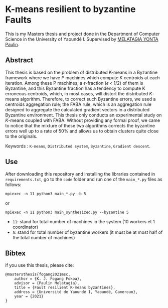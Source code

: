 
# K-means resilient to byzantine Faults

This is my Masters thesis and project done in the Department of Computer Science in the University of Yaoundé I. Supervised by [MELATAGIA YONTA Paulin](https://www.linkedin.com/in/paulin-melatagia-a27840115).


## Abstract

This thesis is based on the problem of distributed K-means in a Byzantine framework where we have $P$ machines which compute K centroids at each iteration. Among these P machines, a $\epsilon$-fraction ($\epsilon$ < 1/2) of them is Byzantine, and this Byzantine fraction has a tendency to compute K erroneous centroids, which, in most cases, will distort the distributed $K$-means algorithm. Therefore, to correct such Byzantine errors, we used a centroids aggregation rule; the FABA rule, which is an aggregation rule designed to aggregate the calculated gradient vectors in a distributed Byzantine environment. This thesis only conducts an experimental study on $K$-means coupled with FABA. Without providing any formal proof, we came to notice that the mixture of these two algorithms corrects the byzantine errors well up to a rate of 50% and allows us to obtain clusters quite close to the originals.

Keywords : `K-means`, `Distributed system`, `Byzantine`, `Gradient descent`.


## Use

After downloading this repository and installing the libraries contained in `requirements.txt`, go to the `code` folder and run one of the `main_*.py` files as follows:

`mpiexec -n 11 python3 main_*.py -b 5`

or

`mpiexec -n 11 python3 main_synthesized.py --byzantine 5`


* `11`: stand for total number of machines in the system (10 workers et 1 coordinator)
* `5`: stand for total number of byzantine workers (it must be at most half of the total number of machines)


## Bibtex

if you use this thesis, please cite:
```
@mastersthesis{fogang2021msc,
	author = {K. J. Fogang Fokoa},
	advisor = {Paulin Melatagia},
	title = {Fault resilient K-means byzantines},
	address = {Université de Yaoundé I, Yaoundé, Cameroun},
	year = {2021}
}
```
